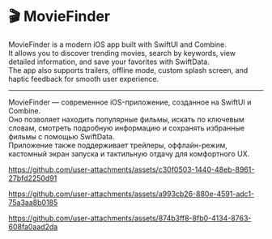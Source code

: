 # 🎬 MovieFinder

MovieFinder is a modern iOS app built with SwiftUI and Combine.  
It allows you to discover trending movies, search by keywords, view detailed information, and save your favorites with SwiftData.  
The app also supports trailers, offline mode, custom splash screen, and haptic feedback for smooth user experience.

---

MovieFinder — современное iOS-приложение, созданное на SwiftUI и Combine.  
Оно позволяет находить популярные фильмы, искать по ключевым словам, смотреть подробную информацию и сохранять избранные фильмы с помощью SwiftData.  
Приложение также поддерживает трейлеры, оффлайн-режим, кастомный экран запуска и тактильную отдачу для комфортного UX.


https://github.com/user-attachments/assets/c30f0503-1440-48eb-8961-27bfd2250d91

https://github.com/user-attachments/assets/a993cb26-880e-4591-adc1-75a3aa8b0185

https://github.com/user-attachments/assets/874b3ff8-8fb0-4134-8763-608fa0aad2da



